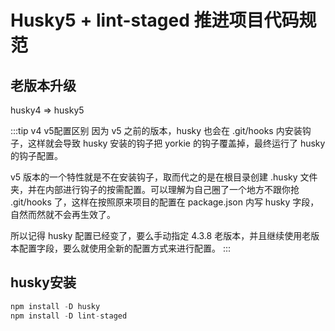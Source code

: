 # Husky5 + lint-staged 推进项目代码规范


## 老版本升级

husky4 => husky5

:::tip v4 v5配置区别
因为 v5 之前的版本，husky 也会在 .git/hooks 内安装钩子，这样就会导致 husky 安装的钩子把 yorkie 的钩子覆盖掉，最终运行了 husky 的钩子配置。

v5 版本的一个特性就是不在安装钩子，取而代之的是在根目录创建 .husky 文件夹，并在内部进行钩子的按需配置。可以理解为自己圈了一个地方不跟你抢 .git/hooks 了，这样在按照原来项目的配置在 package.json 内写 husky 字段，自然而然就不会再生效了。

所以记得 husky 配置已经变了，要么手动指定 4.3.8 老版本，并且继续使用老版本配置字段，要么就使用全新的配置方式来进行配置。
:::
## husky安装

```javascript
npm install -D husky
npm install -D lint-staged
```

``````